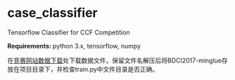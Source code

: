 # case_classifier
Tensorflow Classifier for CCF Competition

<p><b>Requirements: </b>python 3.x, tensorflow, numpy</p>

<p>在<a href="http://datafountain.int-yt.com/BDCI2017-minglue.zip">竞赛网站数据下载</a>处下载数据文件，保留文件名解压后将BDCI2017-minglue存放在项目目录下，并检查train.py中文件目录是否正确。</p>

